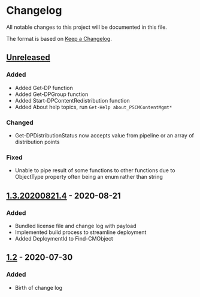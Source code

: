 # Changelog
All notable changes to this project will be documented in this file.

The format is based on [Keep a Changelog](https://keepachangelog.com/en/1.0.0/).

## [Unreleased]
### Added
- Added Get-DP function
- Added Get-DPGroup function
- Added Start-DPContentRedistribution function
- Added About help topics, run `Get-Help about_PSCMContentMgmt*`

### Changed
- Get-DPDistributionStatus now accepts value from pipeline or an array of distribution points

### Fixed
- Unable to pipe result of some functions to other functions due to ObjectType property often being an enum rather than string

## [1.3.20200821.4] - 2020-08-21
### Added
- Bundled license file and change log with payload
- Implemented build process to streamline deployment
- Added DeploymentId to Find-CMObject

## [1.2] - 2020-07-30
### Added
- Birth of change log

[Unreleased]: https://github.com/codaamok/PSCMContentMgmt/compare/1.4.20200902.0..HEAD
[1.4.20200902.0]: https://github.com/codaamok/PSCMContentMgmt/compare/1.3.20200821.4..1.4.20200902.0
[1.3.20200821.4]: https://github.com/codaamok/PSCMContentMgmt/compare/1.2..1.3.20200821.4
[1.2]: https://github.com/codaamok/PSCMContentMgmt/tree/1.2